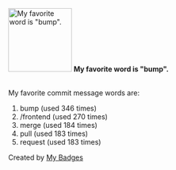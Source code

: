 <img src="https://my-badges.github.io/my-badges/favorite-word.png" alt="My favorite word is &quot;bump&quot;." title="My favorite word is &quot;bump&quot;." width="128">
<strong>My favorite word is &quot;bump&quot;.</strong>
<br><br>

My favorite commit message words are:

1. bump (used 346 times)
2. /frontend (used 270 times)
3. merge (used 184 times)
4. pull (used 183 times)
5. request (used 183 times)


Created by <a href="https://github.com/my-badges/my-badges">My Badges</a>